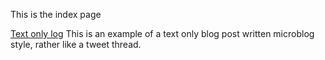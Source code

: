 This is the index page

[Text only log](2021-05-13-text-post.md) This is an example of a text only blog post written microblog style, rather like a tweet thread.
